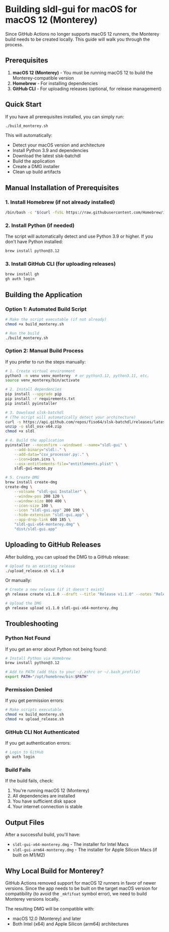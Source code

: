 # Building sldl-gui for macOS for macOS 12 (Monterey)

Since GitHub Actions no longer supports macOS 12 runners, the Monterey build needs to be created locally. This guide will walk you through the process.

## Prerequisites

1. **macOS 12 (Monterey)** - You must be running macOS 12 to build the Monterey-compatible version
2. **Homebrew** - For installing dependencies
3. **GitHub CLI** - For uploading releases (optional, for release management)

## Quick Start

If you have all prerequisites installed, you can simply run:

```bash
./build_monterey.sh
```

This will automatically:

- Detect your macOS version and architecture
- Install Python 3.9 and dependencies
- Download the latest slsk-batchdl
- Build the application
- Create a DMG installer
- Clean up build artifacts

## Manual Installation of Prerequisites

### 1. Install Homebrew (if not already installed)

```bash
/bin/bash -c "$(curl -fsSL https://raw.githubusercontent.com/Homebrew/install/HEAD/install.sh)"
```

### 2. Install Python (if needed)

The script will automatically detect and use Python 3.9 or higher. If you don't have Python installed:

```bash
brew install python@3.12
```

### 3. Install GitHub CLI (for uploading releases)

```bash
brew install gh
gh auth login
```

## Building the Application

### Option 1: Automated Build Script

```bash
# Make the script executable (if not already)
chmod +x build_monterey.sh

# Run the build
./build_monterey.sh
```

### Option 2: Manual Build Process

If you prefer to run the steps manually:

```bash
# 1. Create virtual environment
python3 -m venv venv_monterey  # or python3.12, python3.11, etc.
source venv_monterey/bin/activate

# 2. Install dependencies
pip install --upgrade pip
pip install -r requirements.txt
pip install pyinstaller

# 3. Download slsk-batchdl
# (The script will automatically detect your architecture)
curl -s https://api.github.com/repos/fiso64/slsk-batchdl/releases/latest | grep "browser_download_url.*osx-x64.zip" | cut -d'"' -f4 | xargs curl -L -o sldl_osx-x64.zip
unzip -o sldl_osx-x64.zip
chmod +x sldl

# 4. Build the application
pyinstaller --noconfirm --windowed --name="sldl-gui" \
    --add-binary="sldl:." \
    --add-data="csv_processor.py:." \
    --icon=icon.icns \
    --osx-entitlements-file="entitlements.plist" \
    sldl-gui-macos.py

# 5. Create DMG
brew install create-dmg
create-dmg \
    --volname "sldl-gui Installer" \
    --window-pos 200 120 \
    --window-size 800 400 \
    --icon-size 100 \
    --icon "sldl-gui.app" 200 190 \
    --hide-extension "sldl-gui.app" \
    --app-drop-link 600 185 \
    "sldl-gui-x64-monterey.dmg" \
    "dist/sldl-gui.app"
```

## Uploading to GitHub Releases

After building, you can upload the DMG to a GitHub release:

```bash
# Upload to an existing release
./upload_release.sh v1.1.0
```

Or manually:

```bash
# Create a new release (if it doesn't exist)
gh release create v1.1.0 --draft --title "Release v1.1.0" --notes "Release v1.1.0 with Monterey support"

# Upload the DMG
gh release upload v1.1.0 sldl-gui-x64-monterey.dmg
```

## Troubleshooting

### Python Not Found

If you get an error about Python not being found:

```bash
# Install Python via Homebrew
brew install python@3.12

# Add to PATH (add this to your ~/.zshrc or ~/.bash_profile)
export PATH="/opt/homebrew/bin:$PATH"
```

### Permission Denied

If you get permission errors:

```bash
# Make scripts executable
chmod +x build_monterey.sh
chmod +x upload_release.sh
```

### GitHub CLI Not Authenticated

If you get authentication errors:

```bash
# Login to GitHub
gh auth login
```

### Build Fails

If the build fails, check:

1. You're running macOS 12 (Monterey)
2. All dependencies are installed
3. You have sufficient disk space
4. Your internet connection is stable

## Output Files

After a successful build, you'll have:

- `sldl-gui-x64-monterey.dmg` - The installer for Intel Macs
- `sldl-gui-arm64-monterey.dmg` - The installer for Apple Silicon Macs (if built on M1/M2)

## Why Local Build for Monterey?

GitHub Actions removed support for macOS 12 runners in favor of newer versions. Since the app needs to be built on the target macOS version for compatibility (to avoid the `_mkfifoat` symbol error), we need to build Monterey versions locally.

The resulting DMG will be compatible with:

- macOS 12.0 (Monterey) and later
- Both Intel (x64) and Apple Silicon (arm64) architectures
